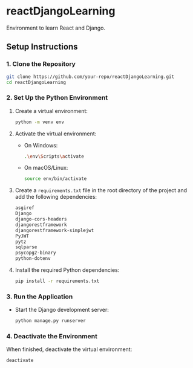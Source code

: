 # reactDjangoLearning
Environment to learn React and Django.

## Setup Instructions

### 1. Clone the Repository
```bash
git clone https://github.com/your-repo/reactDjangoLearning.git
cd reactDjangoLearning
```

### 2. Set Up the Python Environment
1. Create a virtual environment:
   ```bash
   python -m venv env
   ```
2. Activate the virtual environment:
   - On Windows:
     ```bash
     .\env\Scripts\activate
     ```
   - On macOS/Linux:
     ```bash
     source env/bin/activate
     ```

3. Create a `requirements.txt` file in the root directory of the project and add the following dependencies:
   ```txt
   asgiref
   Django
   django-cors-headers
   djangorestframework
   djangorestframework-simplejwt
   PyJWT
   pytz
   sqlparse
   psycopg2-binary
   python-dotenv
   ```

4. Install the required Python dependencies:
   ```bash
   pip install -r requirements.txt
   ```

### 3. Run the Application
- Start the Django development server:
   ```bash
   python manage.py runserver
   ```

### 4. Deactivate the Environment
When finished, deactivate the virtual environment:
```bash
deactivate
```